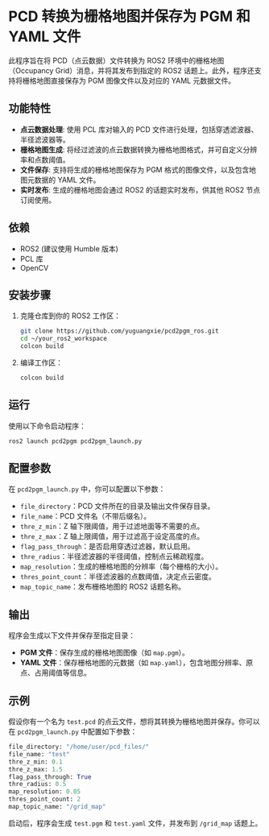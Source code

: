 # PCD 转换为栅格地图并保存为 PGM 和 YAML 文件

此程序旨在将 PCD（点云数据）文件转换为 ROS2 环境中的栅格地图（Occupancy Grid）消息，并将其发布到指定的 ROS2 话题上。此外，程序还支持将栅格地图直接保存为 PGM 图像文件以及对应的 YAML 元数据文件。

## 功能特性

- **点云数据处理**: 使用 PCL 库对输入的 PCD 文件进行处理，包括穿透滤波器、半径滤波器等。
- **栅格地图生成**: 将经过滤波的点云数据转换为栅格地图格式，并可自定义分辨率和点数阈值。
- **文件保存**: 支持将生成的栅格地图保存为 PGM 格式的图像文件，以及包含地图元数据的 YAML 文件。
- **实时发布**: 生成的栅格地图会通过 ROS2 的话题实时发布，供其他 ROS2 节点订阅使用。

## 依赖

- ROS2 (建议使用 Humble 版本)
- PCL 库
- OpenCV

## 安装步骤

1. 克隆仓库到你的 ROS2 工作区：

    ```bash
    git clone https://github.com/yuguangxie/pcd2pgm_ros.git
    cd ~/your_ros2_workspace
    colcon build
    ```

2. 编译工作区：

    ```bash
    colcon build
    ```

## 运行

使用以下命令启动程序：

```bash
ros2 launch pcd2pgm pcd2pgm_launch.py
```

## 配置参数

在 `pcd2pgm_launch.py` 中，你可以配置以下参数：

- `file_directory`：PCD 文件所在的目录及输出文件保存目录。
- `file_name`：PCD 文件名（不带后缀名）。
- `thre_z_min`：Z 轴下限阈值，用于过滤地面等不需要的点。
- `thre_z_max`：Z 轴上限阈值，用于过滤高于设定高度的点。
- `flag_pass_through`：是否启用穿透过滤器，默认启用。
- `thre_radius`：半径滤波器的半径阈值，控制点云稀疏程度。
- `map_resolution`：生成的栅格地图的分辨率（每个栅格的大小）。
- `thres_point_count`：半径滤波器的点数阈值，决定点云密度。
- `map_topic_name`：发布栅格地图的 ROS2 话题名称。

## 输出

程序会生成以下文件并保存至指定目录：

- **PGM 文件**：保存生成的栅格地图图像（如 `map.pgm`）。
- **YAML 文件**：保存栅格地图的元数据（如 `map.yaml`），包含地图分辨率、原点、占用阈值等信息。

## 示例

假设你有一个名为 `test.pcd` 的点云文件，想将其转换为栅格地图并保存。你可以在 `pcd2pgm_launch.py` 中配置如下参数：

```python
file_directory: "/home/user/pcd_files/"
file_name: "test"
thre_z_min: 0.1
thre_z_max: 1.5
flag_pass_through: True
thre_radius: 0.5
map_resolution: 0.05
thres_point_count: 2
map_topic_name: "/grid_map"
```

启动后，程序会生成 `test.pgm` 和 `test.yaml` 文件，并发布到 `/grid_map` 话题上。
